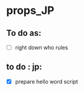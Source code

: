 # props_JP


## To do as:

- [ ] right down who rules
## to do : jp:
- [x] prepare hello word script